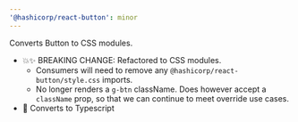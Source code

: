 ```yaml
---
'@hashicorp/react-button': minor
---
```


Converts Button to CSS modules.

- 💥✨ BREAKING CHANGE: Refactored to CSS modules.
  - Consumers will need to remove any `@hashicorp/react-button/style.css` imports.
  - No longer renders a `g-btn` className. Does however accept a `className` prop, so that we can continue to meet override use cases.
- 🔨 Converts to Typescript
